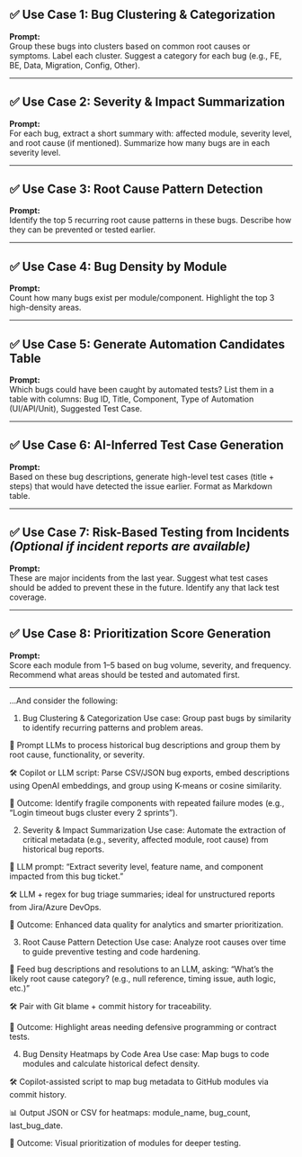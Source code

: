## ✅ Use Case 1: Bug Clustering & Categorization

**Prompt:**  
Group these bugs into clusters based on common root causes or symptoms. Label each cluster. Suggest a category for each bug (e.g., FE, BE, Data, Migration, Config, Other).

---

## ✅ Use Case 2: Severity & Impact Summarization

**Prompt:**  
For each bug, extract a short summary with: affected module, severity level, and root cause (if mentioned). Summarize how many bugs are in each severity level.

---

## ✅ Use Case 3: Root Cause Pattern Detection

**Prompt:**  
Identify the top 5 recurring root cause patterns in these bugs. Describe how they can be prevented or tested earlier.

---

## ✅ Use Case 4: Bug Density by Module

**Prompt:**  
Count how many bugs exist per module/component. Highlight the top 3 high-density areas.

---

## ✅ Use Case 5: Generate Automation Candidates Table

**Prompt:**  
Which bugs could have been caught by automated tests? List them in a table with columns: Bug ID, Title, Component, Type of Automation (UI/API/Unit), Suggested Test Case.

---

## ✅ Use Case 6: AI-Inferred Test Case Generation

**Prompt:**  
Based on these bug descriptions, generate high-level test cases (title + steps) that would have detected the issue earlier. Format as Markdown table.

---

## ✅ Use Case 7: Risk-Based Testing from Incidents *(Optional if incident reports are available)*

**Prompt:**  
These are major incidents from the last year. Suggest what test cases should be added to prevent these in the future. Identify any that lack test coverage.

---

## ✅ Use Case 8: Prioritization Score Generation

**Prompt:**  
Score each module from 1–5 based on bug volume, severity, and frequency. Recommend what areas should be tested and automated first.


---
...And consider the following:

1. Bug Clustering & Categorization
Use case: Group past bugs by similarity to identify recurring patterns and problem areas.

🧠 Prompt LLMs to process historical bug descriptions and group them by root cause, functionality, or severity.

🛠️ Copilot or LLM script: Parse CSV/JSON bug exports, embed descriptions using OpenAI embeddings, and group using K-means or cosine similarity.

🎯 Outcome: Identify fragile components with repeated failure modes (e.g., “Login timeout bugs cluster every 2 sprints”).

2. Severity & Impact Summarization
   Use case: Automate the extraction of critical metadata (e.g., severity, affected module, root cause) from historical bug reports.

🧠 LLM prompt: “Extract severity level, feature name, and component impacted from this bug ticket.”

🛠️ LLM + regex for bug triage summaries; ideal for unstructured reports from Jira/Azure DevOps.

🎯 Outcome: Enhanced data quality for analytics and smarter prioritization.

3. Root Cause Pattern Detection
   Use case: Analyze root causes over time to guide preventive testing and code hardening.

🧠 Feed bug descriptions and resolutions to an LLM, asking: “What’s the likely root cause category? (e.g., null reference, timing issue, auth logic, etc.)”

🛠️ Pair with Git blame + commit history for traceability.

🎯 Outcome: Highlight areas needing defensive programming or contract tests.

4. Bug Density Heatmaps by Code Area
   Use case: Map bugs to code modules and calculate historical defect density.

🛠️ Copilot-assisted script to map bug metadata to GitHub modules via commit history.

📊 Output JSON or CSV for heatmaps: module_name, bug_count, last_bug_date.

🎯 Outcome: Visual prioritization of modules for deeper testing.